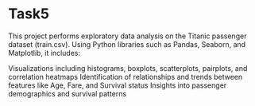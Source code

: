 # Task5

This project performs exploratory data analysis on the Titanic passenger dataset (train.csv).
Using Python libraries such as Pandas, Seaborn, and Matplotlib, it includes:

Visualizations including histograms, boxplots, scatterplots, pairplots, and correlation heatmaps
Identification of relationships and trends between features like Age, Fare, and Survival status
Insights into passenger demographics and survival patterns
